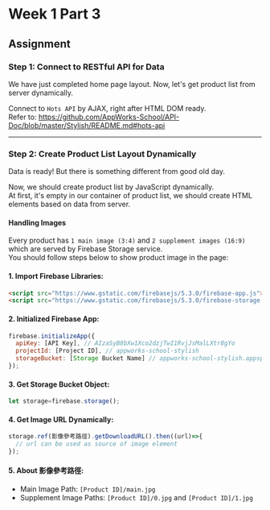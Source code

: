 # Week 1 Part 3

## Assignment

### Step 1: Connect to RESTful API for Data

We have just completed home page layout. Now, let's get product list from server dynamically.

Connect to `Hots API` by AJAX, right after HTML DOM ready.  
Refer to: https://github.com/AppWorks-School/API-Doc/blob/master/Stylish/README.md#hots-api

---

### Step 2: Create Product List Layout Dynamically

Data is ready! But there is something different from good old day.

Now, we should create product list by JavaScript dynamically.  
At first, it's empty in our container of product list, we should create HTML elements based on data from server.

#### Handling Images

Every product has `1 main image (3:4)` and `2 supplement images (16:9)` which are served by Firebase Storage service.  
You should follow steps below to show product image in the page:

#### 1. Import Firebase Libraries:

```html
<script src="https://www.gstatic.com/firebasejs/5.3.0/firebase-app.js"></script>
<script src="https://www.gstatic.com/firebasejs/5.3.0/firebase-storage.js"></script>
```

#### 2. Initialized Firebase App:

```javascript
firebase.initializeApp({
  apiKey: [API Key], // AIzaSyB8bXw1Xco2dzjTwI1RvjJsMalLXtr8gYo
  projectId: [Project ID], // appworks-school-stylish
  storageBucket: [Storage Bucket Name] // appworks-school-stylish.appspot.com
});
```

#### 3. Get Storage Bucket Object:

```javascript
let storage=firebase.storage();
```

#### 4. Get Image URL Dynamically:

```javascript
storage.ref(影像參考路徑).getDownloadURL().then((url)=>{
  // url can be used as source of image element
});
```

#### 5. About 影像參考路徑:

* Main Image Path: `[Product ID]/main.jpg`
* Supplement Image Paths: `[Product ID]/0.jpg` and `[Product ID]/1.jpg`

